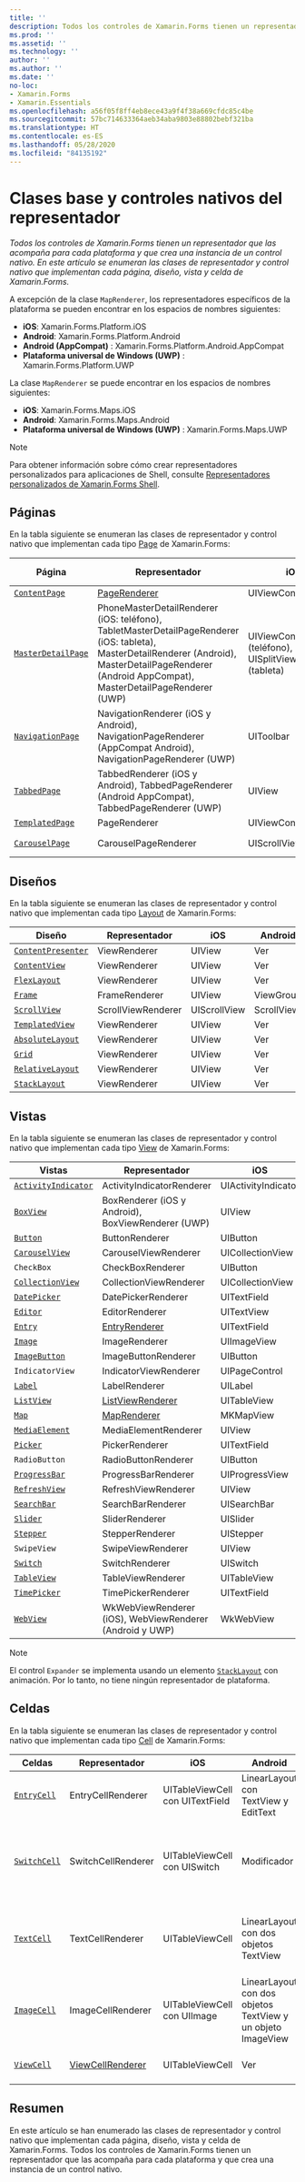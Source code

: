 ```yaml
---
title: ''
description: Todos los controles de Xamarin.Forms tienen un representador que las acompaña para cada plataforma y que crea una instancia de un control nativo. En este artículo se enumeran las clases de representador y control nativo que implementan cada página, diseño, vista y celda de Xamarin.Forms.
ms.prod: ''
ms.assetid: ''
ms.technology: ''
author: ''
ms.author: ''
ms.date: ''
no-loc:
- Xamarin.Forms
- Xamarin.Essentials
ms.openlocfilehash: a56f05f8ff4eb8ece43a9f4f38a669cfdc85c4be
ms.sourcegitcommit: 57bc714633364aeb34aba9803e88802bebf321ba
ms.translationtype: HT
ms.contentlocale: es-ES
ms.lasthandoff: 05/28/2020
ms.locfileid: "84135192"
---
```

# <a name="renderer-base-classes-and-native-controls"></a>Clases base y controles nativos del representador

_Todos los controles de Xamarin.Forms tienen un representador que las acompaña para cada plataforma y que crea una instancia de un control nativo. En este artículo se enumeran las clases de representador y control nativo que implementan cada página, diseño, vista y celda de Xamarin.Forms._

A excepción de la clase `MapRenderer`, los representadores específicos de la plataforma se pueden encontrar en los espacios de nombres siguientes:

- **iOS**: Xamarin.Forms.Platform.iOS
- **Android**: Xamarin.Forms.Platform.Android
- **Android (AppCompat)** : Xamarin.Forms.Platform.Android.AppCompat
- **Plataforma universal de Windows (UWP)** : Xamarin.Forms.Platform.UWP

La clase `MapRenderer` se puede encontrar en los espacios de nombres siguientes:

- **iOS**: Xamarin.Forms.Maps.iOS
- **Android**: Xamarin.Forms.Maps.Android
- **Plataforma universal de Windows (UWP)** : Xamarin.Forms.Maps.UWP

> [!NOTE]
> Para obtener información sobre cómo crear representadores personalizados para aplicaciones de Shell, consulte [Representadores personalizados de Xamarin.Forms Shell](~/xamarin-forms/app-fundamentals/shell/customrenderers.md).

## <a name="pages"></a>Páginas

En la tabla siguiente se enumeran las clases de representador y control nativo que implementan cada tipo [Page](~/xamarin-forms/user-interface/controls/pages.md) de Xamarin.Forms:

|Página|Representador|iOS|Android|Android (AppCompat)|UWP|
|--- |--- |--- |--- |--- |--- |
|[`ContentPage`](xref:Xamarin.Forms.ContentPage)|[PageRenderer](~/xamarin-forms/app-fundamentals/custom-renderer/contentpage.md)|UIViewController|ViewGroup||FrameworkElement|
|[`MasterDetailPage`](xref:Xamarin.Forms.MasterDetailPage)|PhoneMasterDetailRenderer (iOS: teléfono), TabletMasterDetailPageRenderer (iOS: tableta), MasterDetailRenderer (Android), MasterDetailPageRenderer (Android AppCompat), MasterDetailPageRenderer (UWP)|UIViewController (teléfono), UISplitViewController (tableta)|DrawerLayout (v4)|DrawerLayout (v4)|FrameworkElement (Control personalizado)|
|[`NavigationPage`](xref:Xamarin.Forms.NavigationPage)|NavigationRenderer (iOS y Android), NavigationPageRenderer (AppCompat Android), NavigationPageRenderer (UWP)|UIToolbar|ViewGroup|ViewGroup|FrameworkElement (Control personalizado)|
|[`TabbedPage`](xref:Xamarin.Forms.TabbedPage)|TabbedRenderer (iOS y Android), TabbedPageRenderer (Android AppCompat), TabbedPageRenderer (UWP)|UIView|ViewPager|ViewPager|FrameworkElement (Pivot)|
|[`TemplatedPage`](xref:Xamarin.Forms.TemplatedPage)|PageRenderer|UIViewController|ViewGroup||FrameworkElement|
|[`CarouselPage`](xref:Xamarin.Forms.CarouselPage)|CarouselPageRenderer|UIScrollView|ViewPager|ViewPager|FrameworkElement (FlipView)|

## <a name="layouts"></a>Diseños

En la tabla siguiente se enumeran las clases de representador y control nativo que implementan cada tipo [Layout](~/xamarin-forms/user-interface/controls/layouts.md) de Xamarin.Forms:

|Diseño|Representador|iOS|Android|UWP|
|--- |--- |--- |--- |--- |
|[`ContentPresenter`](xref:Xamarin.Forms.ContentPresenter)|ViewRenderer|UIView|Ver|FrameworkElement|
|[`ContentView`](xref:Xamarin.Forms.ContentView)|ViewRenderer|UIView|Ver|FrameworkElement|
|[`FlexLayout`](xref:Xamarin.Forms.FlexLayout)|ViewRenderer|UIView|Ver|FrameworkElement|
|[`Frame`](xref:Xamarin.Forms.Frame)|FrameRenderer|UIView|ViewGroup|Borde|
|[`ScrollView`](xref:Xamarin.Forms.ScrollView)|ScrollViewRenderer|UIScrollView|ScrollView|ScrollViewer|
|[`TemplatedView`](xref:Xamarin.Forms.TemplatedView)|ViewRenderer|UIView|Ver|FrameworkElement|
|[`AbsoluteLayout`](xref:Xamarin.Forms.AbsoluteLayout)|ViewRenderer|UIView|Ver|FrameworkElement|
|[`Grid`](xref:Xamarin.Forms.Grid)|ViewRenderer|UIView|Ver|FrameworkElement|
|[`RelativeLayout`](xref:Xamarin.Forms.RelativeLayout)|ViewRenderer|UIView|Ver|FrameworkElement|
|[`StackLayout`](xref:Xamarin.Forms.StackLayout)|ViewRenderer|UIView|Ver|FrameworkElement|

## <a name="views"></a>Vistas

En la tabla siguiente se enumeran las clases de representador y control nativo que implementan cada tipo [View](~/xamarin-forms/user-interface/controls/views.md) de Xamarin.Forms:

|Vistas|Representador|iOS|Android|Android (AppCompat)|UWP|
|--- |--- |--- |--- |--- |--- |
|[`ActivityIndicator`](xref:Xamarin.Forms.ActivityIndicator)|ActivityIndicatorRenderer|UIActivityIndicator|ProgressBar||ProgressBar|
|[`BoxView`](xref:Xamarin.Forms.BoxView)|BoxRenderer (iOS y Android), BoxViewRenderer (UWP)|UIView|ViewGroup||Rectángulo|
|[`Button`](xref:Xamarin.Forms.Button)|ButtonRenderer|UIButton|Botón|AppCompatButton|Botón|
|[`CarouselView`](xref:Xamarin.Forms.CarouselView)|CarouselViewRenderer|UICollectionView||RecyclerView|ListViewBase|
|`CheckBox`|CheckBoxRenderer|UIButton||AppCompatCheckBox|CheckBox|
|[`CollectionView`](xref:Xamarin.Forms.CollectionView)|CollectionViewRenderer|UICollectionView||RecyclerView|ListViewBase|
|[`DatePicker`](xref:Xamarin.Forms.DatePicker)|DatePickerRenderer|UITextField|EditText||DatePicker|
|[`Editor`](xref:Xamarin.Forms.Editor)|EditorRenderer|UITextView|EditText||TextBox|
|[`Entry`](xref:Xamarin.Forms.Entry)|[EntryRenderer](~/xamarin-forms/app-fundamentals/custom-renderer/entry.md)|UITextField|EditText||TextBox|
|[`Image`](xref:Xamarin.Forms.Image)|ImageRenderer|UIImageView|ImageView||Imagen|
|[`ImageButton`](xref:Xamarin.Forms.ImageButton)|ImageButtonRenderer|UIButton||AppCompatImageButton|Botón|
|`IndicatorView`|IndicatorViewRenderer|UIPageControl||LinearLayout||
|[`Label`](xref:Xamarin.Forms.Label)|LabelRenderer|UILabel|TextView||TextBlock|
|[`ListView`](xref:Xamarin.Forms.ListView)|[ListViewRenderer](~/xamarin-forms/app-fundamentals/custom-renderer/listview.md)|UITableView|ListView||ListView|
|[`Map`](xref:Xamarin.Forms.Maps.Map)|[MapRenderer](~/xamarin-forms/app-fundamentals/custom-renderer/map-pin.md)|MKMapView|MapView||MapControl|
|[`MediaElement`](xref:Xamarin.Forms.MediaElement)|MediaElementRenderer|UIView||VideoView|MediaElement|
|[`Picker`](xref:Xamarin.Forms.Picker)|PickerRenderer|UITextField|EditText|EditText|ComboBox|
|`RadioButton`|RadioButtonRenderer|UIButton||AppCompatRadioButton|RadioButton|
|[`ProgressBar`](xref:Xamarin.Forms.ProgressBar)|ProgressBarRenderer|UIProgressView|ProgressBar||ProgressBar|
|[`RefreshView`](xref:Xamarin.Forms.RefreshView)|RefreshViewRenderer|UIView||SwipeRefreshLayout|RefreshContainer|
|[`SearchBar`](xref:Xamarin.Forms.SearchBar)|SearchBarRenderer|UISearchBar|SearchView||AutoSuggestBox|
|[`Slider`](xref:Xamarin.Forms.Slider)|SliderRenderer|UISlider|SeekBar||Slider|
|[`Stepper`](xref:Xamarin.Forms.Stepper)|StepperRenderer|UIStepper|LinearLayout||Control|
|`SwipeView`|SwipeViewRenderer|UIView||Ver|SwipeControl|
|[`Switch`](xref:Xamarin.Forms.Switch)|SwitchRenderer|UISwitch|Modificador|SwitchCompat|ToggleSwitch|
|[`TableView`](xref:Xamarin.Forms.TableView)|TableViewRenderer|UITableView|ListView||ListView|
|[`TimePicker`](xref:Xamarin.Forms.TimePicker)|TimePickerRenderer|UITextField|EditText||TimePicker|
|[`WebView`](xref:Xamarin.Forms.WebView)|WkWebViewRenderer (iOS), WebViewRenderer (Android y UWP)|WkWebView|WebView||WebView|

> [!NOTE]
> El control `Expander` se implementa usando un elemento [`StackLayout`](xref:Xamarin.Forms.StackLayout) con animación. Por lo tanto, no tiene ningún representador de plataforma.

## <a name="cells"></a>Celdas

En la tabla siguiente se enumeran las clases de representador y control nativo que implementan cada tipo [Cell](~/xamarin-forms/user-interface/controls/cells.md) de Xamarin.Forms:

|Celdas|Representador|iOS|Android|UWP|
|--- |--- |--- |--- |--- |
|[`EntryCell`](xref:Xamarin.Forms.EntryCell)|EntryCellRenderer|UITableViewCell con UITextField|LinearLayout con TextView y EditText|DataTemplate con un control TextBox|
|[`SwitchCell`](xref:Xamarin.Forms.SwitchCell)|SwitchCellRenderer|UITableViewCell con UISwitch|Modificador|DataTemplate con un elemento Grid que contiene controles TextBlock y ToggleSwitch|
|[`TextCell`](xref:Xamarin.Forms.TextCell)|TextCellRenderer|UITableViewCell|LinearLayout con dos objetos TextView|DataTemplate con un elemento StackPanel que contiene dos elementos TextBlock|
|[`ImageCell`](xref:Xamarin.Forms.ImageCell)|ImageCellRenderer|UITableViewCell con UIImage|LinearLayout con dos objetos TextView y un objeto ImageView|DataTemplate con un elemento Grid que contiene un control Image y dos TextBlock|
|[`ViewCell`](xref:Xamarin.Forms.ViewCell)|[ViewCellRenderer](~/xamarin-forms/app-fundamentals/custom-renderer/viewcell.md)|UITableViewCell|Ver|DataTemplate con un elemento ContentPresenter|

## <a name="summary"></a>Resumen

En este artículo se han enumerado las clases de representador y control nativo que implementan cada página, diseño, vista y celda de Xamarin.Forms. Todos los controles de Xamarin.Forms tienen un representador que las acompaña para cada plataforma y que crea una instancia de un control nativo.
